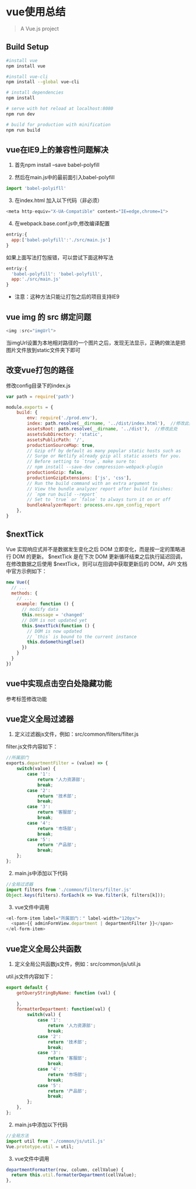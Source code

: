 # vue使用总结

> A Vue.js project

## Build Setup

``` bash
#install vue
npm install vue

#install vue-cli
npm install --global vue-cli

# install dependencies
npm install

# serve with hot reload at localhost:8080
npm run dev

# build for production with minification
npm run build

```

## vue在IE9上的兼容性问题解决

1. 首先npm install –save babel-polyfill

2. 然后在main.js中的最前面引入babel-polyfill

```javascript
import 'babel-polyifll'
```

3. 在index.html 加入以下代码（非必须）

```javascript
<meta http-equiv="X-UA-Compatible" content="IE=edge,chrome=1">
```

4. 在webpack.base.conf.js中,修改编译配置

```javascript
entriy:{ 
  app:['babel-polyfill':'./src/main.js'] 
}
```

如果上面写法打包报错，可以尝试下面这种写法

```javascript
entriy:{ 
  'babel-polyfill': 'babel-polyfill',
  app:'./src/main.js'
}
```

* 注意：这种方法只能让打包之后的项目支持IE9

## vue img 的 src 绑定问题

```javascript
<img :src="imgUrl">
```

当imgUrl设置为本地相对路径的一个图片之后，发现无法显示，正确的做法是把图片文件放到static文件夹下即可

## 改变vue打包的路径

修改config目录下的index.js

```javascript
var path = require('path')

module.exports = {
    build: {
        env: require('./prod.env'),
        index: path.resolve(__dirname, '../dist/index.html'),  //修改此处
        assetsRoot: path.resolve(__dirname, '../dist'),  //修改此处
        assetsSubDirectory: 'static',
        assetsPublicPath: '/',
        productionSourceMap: true,
        // Gzip off by default as many popular static hosts such as
        // Surge or Netlify already gzip all static assets for you.
        // Before setting to `true`, make sure to:
        // npm install --save-dev compression-webpack-plugin
        productionGzip: false,
        productionGzipExtensions: ['js', 'css'],
        // Run the build command with an extra argument to
        // View the bundle analyzer report after build finishes:
        // `npm run build --report`
        // Set to `true` or `false` to always turn it on or off
        bundleAnalyzerReport: process.env.npm_config_report
    },    
}
```

## $nextTick

Vue 实现响应式并不是数据发生变化之后 DOM 立即变化，而是按一定的策略进行 DOM 的更新。
$nextTick 是在下次 DOM 更新循环结束之后执行延迟回调，在修改数据之后使用 $nextTick，则可以在回调中获取更新后的 DOM，API 文档中官方示例如下：

```javascript
new Vue({
  // ...
  methods: {
    // ...
    example: function () {
      // modify data
      this.message = 'changed'
      // DOM is not updated yet
      this.$nextTick(function () {
        // DOM is now updated
        // `this` is bound to the current instance
        this.doSomethingElse()
      })
    }
  }
})
```

## vue中实现点击空白处隐藏功能

参考标签修改功能

## vue定义全局过滤器
1. 定义过滤器js文件，例如：src/common/filters/filter.js

filter.js文件内容如下：

```javascript
//所属部门
exports.departmentFilter = (value) => {
    switch(value) {
        case '1':
            return '人力资源部';
            break;
        case '2':
            return '技术部';
            break;
        case '3':
            return '客服部';
            break;
        case '4':
            return '市场部';
            break;
        case '5':
            return '产品部';
            break;
    };
};
```

2. main.js中添加以下代码

```javascript
//全局过滤器
import filters from './common/filters/filter.js'
Object.keys(filters).forEach(k => Vue.filter(k, filters[k]));
```

3. vue文件中调用

```javascript
<el-form-item label="所属部门：" label-width="120px">
  <span>{{ adminFormView.department | departmentFilter }}</span>
</el-form-item>
```

## vue定义全局公共函数

1. 定义全局公共函数js文件，例如：src/common/js/util.js

util.js文件内容如下：

```javascript
export default {
    getQueryStringByName: function (val) {
        
    },
    formatterDepartment: function(val) {
        switch(val) {
            case '1':
                return '人力资源部';
                break;
            case '2':
                return '技术部';
                break;
            case '3':
                return '客服部';
                break;
            case '4':
                return '市场部';
                break;
            case '5':
                return '产品部';
                break;
        };
    },
};
```

2. main.js中添加以下代码

```javascript
//全局方法
import util from './common/js/util.js'
Vue.prototype.util = util;
```

3. vue文件中调用

```javascript
departmentFormatter(row, column, cellValue) {
  return this.util.formatterDepartment(cellValue);
},
```
